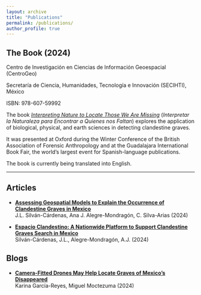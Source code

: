 ```yaml
---
layout: archive
title: "Publications"
permalink: /publications/
author_profile: true
---
```


## **The Book**  (2024)
>
Centro de Investigación en Ciencias de Información Geoespacial (CentroGeo)
>
Secretaría de Ciencia, Humanidades, Tecnología e Innovación (SECIHTI), México
>
ISBN: 978-607-59992

The book *[Interpreting Nature to Locate Those We Are Missing](https://www.centrogeo.org.mx/archivo/archivo-publicaciones/publicaciones-libros/3804-interpretar-la-naturaleza-para-encontrar-a-quienes-nos-faltan/file)* (*Interpretar la Naturaleza para Encontrar a Quienes nos Faltan*) explores the application of biological, physical, and earth sciences in detecting clandestine graves. 

It was presented at Oxford during the Winter Conference of the British Association of Forensic Anthropology and at the Guadalajara International Book Fair, the world’s largest event for Spanish-language publications. 

The book is currently being translated into English.

---
## **Articles**  

- **[Assessing Geospatial Models to Explain the Occurrence of Clandestine Graves in Mexico](https://www.sciencedirect.com/science/article/abs/pii/S0379073824001956)**  
  J.L. Silván-Cárdenas, Ana J. Alegre-Mondragón, C. Silva-Arias (2024)

- **[Espacio Clandestino: A Nationwide Platform to Support Clandestine Graves Search in Mexico](https://link.springer.com/chapter/10.1007/978-3-031-61440-8_14)**    
  Silván-Cárdenas, J.L., Alegre-Mondragón, A.J. (2024)
  
## **Blogs**  

- **[Camera-Fitted Drones May Help Locate Graves of Mexico’s Disappeared](ttps://www.justsecurity.org/105181/drones-graves-mexicos-disappeared/)**    
  Karina García-Reyes, Miguel Moctezuma (2024)
